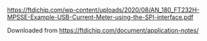 https://ftdichip.com/wp-content/uploads/2020/08/AN_180_FT232H-MPSSE-Example-USB-Current-Meter-using-the-SPI-interface.pdf

Downloaded from https://ftdichip.com/document/application-notes/